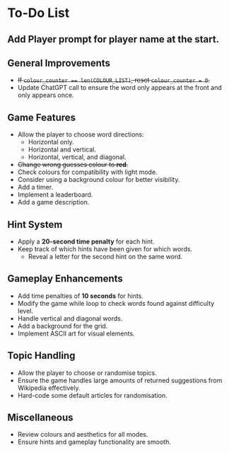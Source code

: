 # To-Do List

## Add Player prompt for player name at the start. 

## General Improvements
- ~~If `colour_counter == len(COLOUR_LIST)`, reset `colour_counter = 0`.~~
- Update ChatGPT call to ensure the word only appears at the front and only appears once.

## Game Features
- Allow the player to choose word directions:
  - Horizontal only.
  - Horizontal and vertical.
  - Horizontal, vertical, and diagonal.
- ~~Change wrong guesses colour to **red**.~~
- Check colours for compatibility with light mode.
- Consider using a background colour for better visibility.
- Add a timer.
- Implement a leaderboard.
- Add a game description.

## Hint System
- Apply a **20-second time penalty** for each hint.
- Keep track of which hints have been given for which words.
  - Reveal a letter for the second hint on the same word.

## Gameplay Enhancements
- Add time penalties of **10 seconds** for hints.
- Modify the game while loop to check words found against difficulty level.
- Handle vertical and diagonal words.
- Add a background for the grid.
- Implement ASCII art for visual elements.

## Topic Handling
- Allow the player to choose or randomise topics.
- Ensure the game handles large amounts of returned suggestions from Wikipedia effectively.
- Hard-code some default articles for randomisation.

## Miscellaneous
- Review colours and aesthetics for all modes.
- Ensure hints and gameplay functionality are smooth.
